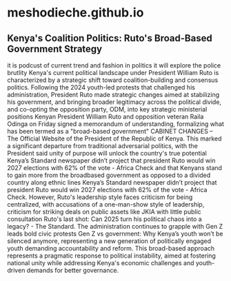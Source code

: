 #
# meshodieche.github.io
## Kenya's Coalition Politics: Ruto's Broad-Based Government Strategy
it is podcust of current trend and fashion in politics
it will explore the police brutlity
Kenya's current political landscape under President William Ruto is characterized by a strategic shift toward coalition-building and consensus politics. Following the 2024 youth-led protests that challenged his administration, President Ruto made strategic changes aimed at stabilizing his government, and bringing broader legitimacy across the political divide, and co-opting the opposition party, ODM, into key strategic ministerial positions
Kenyan President William Ruto and opposition veteran Raila Odinga on Friday signed a memorandum of understanding, formalizing what has been termed as a "broad-based government" CABINET CHANGES – The Official Website of the President of the Republic of Kenya. This marked a significant departure from traditional adversarial politics, with the President said unity of purpose will unlock the country's true potential Kenya’s Standard newspaper didn’t project that president Ruto would win 2027 elections with 62% of the vote - Africa Check and that Kenyans stand to gain more from the broadbased government as opposed to a divided country along ethnic lines Kenya’s Standard newspaper didn’t project that president Ruto would win 2027 elections with 62% of the vote - Africa Check.
However, Ruto's leadership style faces criticism for being centralized, with accusations of a one-man-show style of leadership, criticism for striking deals on public assets like JKIA with little public consultation Ruto's last shot: Can 2025 turn his political chaos into a legacy? - The Standard. The administration continues to grapple with Gen Z leads bold civic protests Gen Z vs government: Why Kenya’s youth won’t be silenced anymore, representing a new generation of politically engaged youth demanding accountability and reform.
This broad-based approach represents a pragmatic response to political instability, aimed at fostering national unity while addressing Kenya's economic challenges and youth-driven demands for better governance.
